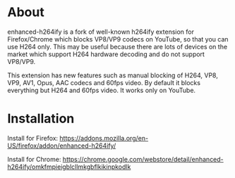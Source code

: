 # About
enhanced-h264ify is a fork of well-known h264ify extension for Firefox/Chrome which blocks VP8/VP9 codecs on YouTube, so that you can use H264 only. This may be useful because there are lots of devices on the market which support H264 hardware decoding and do not support VP8/VP9.

This extension has new features such as manual blocking of H264, VP8, VP9, AV1, Opus, AAC codecs and 60fps video. By default it blocks everything but H264 and 60fps video.
It works only on YouTube.

# Installation
Install for Firefox: https://addons.mozilla.org/en-US/firefox/addon/enhanced-h264ify/

Install for Chrome: https://chrome.google.com/webstore/detail/enhanced-h264ify/omkfmpieigblcllmkgbflkikinpkodlk
